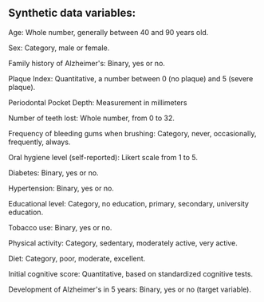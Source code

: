 ## Synthetic data variables:

Age: Whole number, generally between 40 and 90 years old.

Sex: Category, male or female.

Family history of Alzheimer's: Binary, yes or no.

Plaque Index: Quantitative, a number between 0 (no plaque) and 5 (severe plaque).

Periodontal Pocket Depth: Measurement in millimeters

Number of teeth lost: Whole number, from 0 to 32.

Frequency of bleeding gums when brushing: Category, never, occasionally, frequently, always.

Oral hygiene level (self-reported): Likert scale from 1 to 5.

Diabetes: Binary, yes or no.

Hypertension: Binary, yes or no.

Educational level: Category, no education, primary, secondary, university education.

Tobacco use: Binary, yes or no.

Physical activity: Category, sedentary, moderately active, very active.

Diet: Category, poor, moderate, excellent.

Initial cognitive score: Quantitative, based on standardized cognitive tests.

Development of Alzheimer's in 5 years: Binary, yes or no (target variable).

